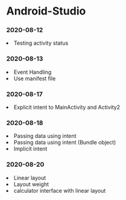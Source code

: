 # Android-Studio

<h3>2020-08-12</h3>
<li>Testing activity status</li>

<h3>2020-08-13</h3>
<li>Event Handling</li>
<li>Use manifest file</li>

<h3>2020-08-17</h3>
<li>Explicit intent to MainActivity and Activity2</li>

<h3>2020-08-18</h3>
<li>Passing data using intent</li>
<li>Passing data using intent (Bundle object)</li>
<li>Implicit intent</li>

<h3>2020-08-20</h3>
<li>Linear layout</li>
<li>Layout weight</li>
<li>calculator interface with linear layout</li>